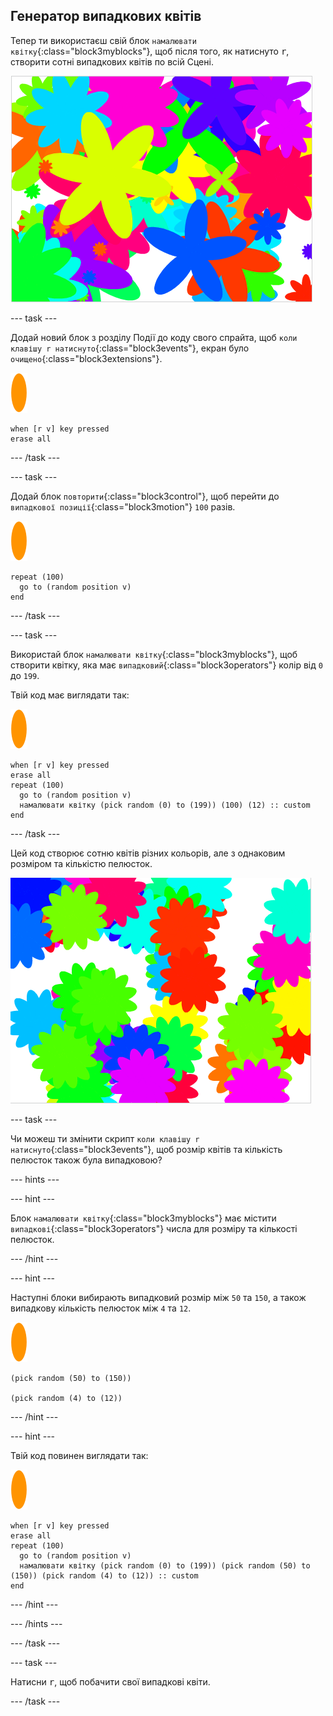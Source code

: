## Генератор випадкових квітів

Тепер ти використаєш свій блок `намалювати квітку`{:class="block3myblocks"}, щоб після того, як натиснуто <kbd>r</kbd>, створити сотні випадкових квітів по всій Сцені.

![випадкові квіти](images/flower-random.png)

--- task ---

Додай новий блок з розділу Події до коду свого спрайта, щоб `коли клавішу r натиснуто`{:class="block3events"}, екран було `очищено`{:class="block3extensions"}.

![спрайт квітки](images/flower-sprite.png)

```blocks3
when [r v] key pressed
erase all
```

--- /task ---

--- task ---

Додай блок `повторити`{:class="block3control"}, щоб перейти до `випадкової позиції`{:class="block3motion"} `100` разів.

![спрайт квітки](images/flower-sprite.png)

```blocks3
repeat (100)
  go to (random position v)
end
```

--- /task ---

--- task ---

Використай блок `намалювати квітку`{:class="block3myblocks"}, щоб створити квітку, яка має `випадковий`{:class="block3operators"} колір від `0` до `199`.

Твій код має виглядати так:

![спрайт квітки](images/flower-sprite.png)

```blocks3
when [r v] key pressed
erase all
repeat (100) 
  go to (random position v)
  намалювати квітку (pick random (0) to (199)) (100) (12) :: custom
end
```

--- /task ---

Цей код створює сотню квітів різних кольорів, але з однаковим розміром та кількістю пелюсток.

![квіти випадкових кольорів](images/flower-random-colour.png)

--- task ---

Чи можеш ти змінити скрипт `коли клавішу r натиснуто`{:class="block3events"}, щоб розмір квітів та кількість пелюсток також була випадковою?

--- hints ---


--- hint ---

Блок `намалювати квітку`{:class="block3myblocks"} має містити `випадкові`{:class="block3operators"} числа для розміру та кількості пелюсток.

--- /hint ---

--- hint ---

Наступні блоки вибирають випадковий розмір між `50` та `150`, а також випадкову кількість пелюсток між `4` та `12`.

![спрайт квітки](images/flower-sprite.png)

```blocks3
(pick random (50) to (150))

(pick random (4) to (12))
```

--- /hint ---

--- hint ---

Твій код повинен виглядати так:

![спрайт квітки](images/flower-sprite.png)

```blocks3
when [r v] key pressed
erase all
repeat (100) 
  go to (random position v)
  намалювати квітку (pick random (0) to (199)) (pick random (50) to (150)) (pick random (4) to (12)) :: custom
end
```

--- /hint ---

--- /hints ---

--- /task ---

--- task ---

Натисни <kbd>r</kbd>, щоб побачити свої випадкові квіти.

--- /task ---